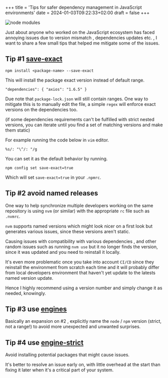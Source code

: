 +++
title = 'Tips for safer dependency management in JavaScript environments'
date = 2024-01-03T09:22:33+02:00
draft = false
+++

![node modules](https://imagedelivery.net/3RKw_J_fJQ_4KpJP3_YgXA/cbd0351a-87d7-42ea-674d-a14e95bb2e00/public)

Just about anyone who worked on the JavaScript ecosystem has faced annoying issues due to version mismatch ,
dependencies updates etc. , I want to share a few small tips that helped me mitigate some of the issues.

## Tip #1 [save-exact](https://docs.npmjs.com/cli/v9/using-npm/config#save-exact)

`npm install <package-name> --save-exact`

This will install the package exact version instead of default range.

`"dependencies": {
"axios": "1.6.5"
}`

Due note that `package-lock.json` will still contain ranges. One way to mitigate this is to manually edit the file, a
simple `regex` will enforce exact versions on the dependencies too.

(if some dependencies requirements can't be fulfilled with strict nested versions, you can iterate until you find a set
of matching versions and make them static)

For example running the code below in `vim` editor.

`%s/: "\^/: "/g`

You can set it as the default behavior by running.

`npm config set save-exact=true`

Which will set `save-exact=true` in your `.npmrc`.

## Tip #2 avoid named releases

One way to help synchronize multiple developers working on the same repository is using `nvm` (or similar) with the
appropriate `rc` file such as `.nvmrc`.

`nvm` supports named versions which might look nicer on a first look but generates various issues, since these versions
aren't static.

Causing issues with compatibility with various dependencies , and other random issues such as running `nvm use` but it
no longer finds the version, since it was updated and you need to reinstall it locally.

It's even more problematic once you take into account `CI/CD` since they reinstall the environment from scratch each
time and it will probably differ from local developers environment that haven't yet update to the latests named version
update.

Hence I highly recommend using a version number and simply change it as needed, knowingly.

## Tip #3 use [engines](https://docs.npmjs.com/cli/v10/configuring-npm/package-json#engines)

Basically an expansion on #2 , explicitly name the `node` / `npm` version (strict, not a range!) to avoid more
unexpected and unwanted surprises.

## Tip #4 use [engine-strict](https://docs.npmjs.com/cli/v9/using-npm/config#engine-strict)

Avoid installing potential packages that might cause issues.

It's better to resolve an issue early on, with little overhead at the start than fixing it later when it's a critical
part of your system.

